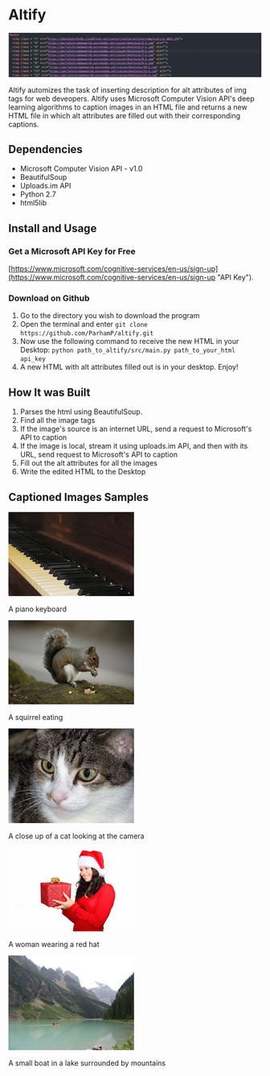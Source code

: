 # Altify

![Image for demo](images/gif.gif)

Altify automizes the task of inserting description for alt attributes of img tags for web deveopers. Altify uses Microsoft Computer Vision API's deep learning algorithms to caption images in an HTML file and returns a new HTML file in which alt attributes are filled out with their corresponding captions.


## Dependencies

- Microsoft Computer Vision API - v1.0
- BeautifulSoup
- Uploads.im API
- Python 2.7
- html5lib


## Install and Usage

### Get a Microsoft API Key for Free
[https://www.microsoft.com/cognitive-services/en-us/sign-up](https://www.microsoft.com/cognitive-services/en-us/sign-up "API Key").


### Download on Github

1. Go to the directory you wish to download the program
2. Open the terminal and enter `git clone https://github.com/ParhamP/altify.git`
3. Now use the following command to receive the new HTML in your Desktop:
`python path_to_altify/src/main.py path_to_your_html api_key`
4. A new HTML with alt attributes filled out is in your desktop. Enjoy!


## How It was Built

1. Parses the html using BeautifulSoup.
2. Find all the image tags
3. If the image's source is an internet URL, send a request to Microsoft's API to caption
4. If the image is local, stream it using uploads.im API, and then with its URL, send request to Microsoft's API to caption
5. Fill out the alt attributes for all the images
6. Write the edited HTML to the Desktop




## Captioned Images Samples


![Image for demo](images/piano.jpg)

A piano keyboard

![Image for demo](images/animal.jpg)

A squirrel eating

![Image for demo](images/cat.jpg)

A close up of a cat looking at the camera

![Image for demo](images/lady.jpg)

A woman wearing a red hat

![Image for demo](images/lake.jpg)

A small boat in a lake surrounded by mountains